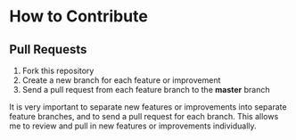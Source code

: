 # How to Contribute

## Pull Requests

1. Fork this repository
2. Create a new branch for each feature or improvement
3. Send a pull request from each feature branch to the **master** branch

It is very important to separate new features or improvements into separate 
feature branches, and to send a pull request for each branch. This allows me to 
review and pull in new features or improvements individually.
